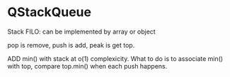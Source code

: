 # QStackQueue

Stack FILO: can be implemented by array or object

pop is remove, push is add, peak is get top.

ADD min() with stack at o(1) complexicity.  What to do is to associate min() with top, compare top.min() when each push happens.

